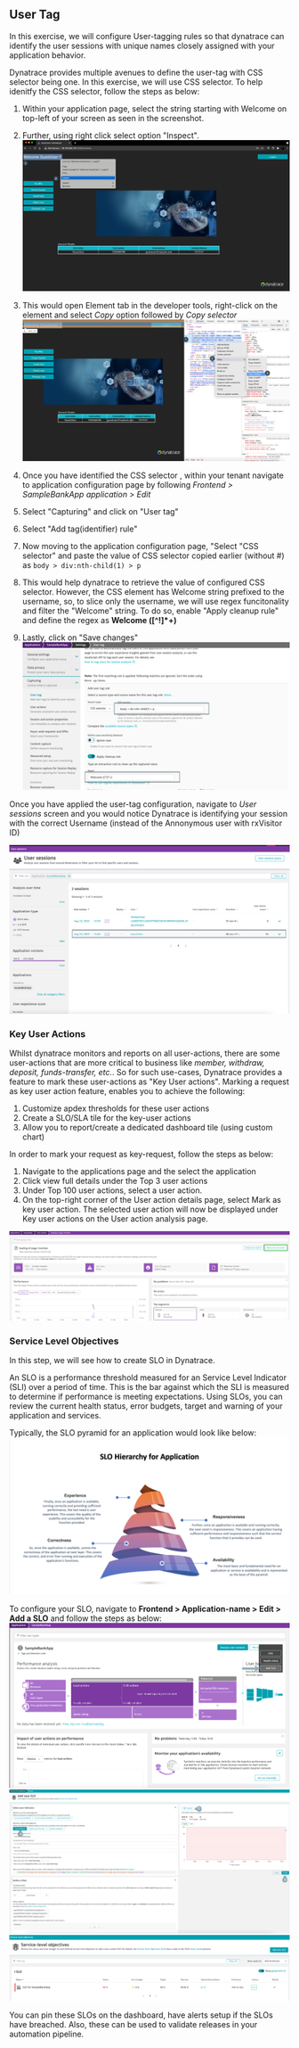 ## User Tag
In this exercise, we will configure User-tagging rules so that dynatrace can identify the user sessions with unique names closely assigned with your application behavior.

Dynatrace provides multiple avenues to define the user-tag with CSS selector being one. In this exercise, we will use CSS selector. To help idenitfy the CSS selector, follow the steps as below:

1. Within your application page, select the string starting with Welcome on top-left of your screen as seen in the screenshot.

1. Further, using right click select option "Inspect".
![usertag1](../../../assets/images/User-tag-1.png)

1. This would open Element tab in the developer tools, right-click on the element and select *Copy* option followed by *Copy selector*
![usertag2](../../../assets/images/User-tag-2.png)

1. Once you have identified the CSS selector , within your tenant navigate to application configuration page by following *Frontend > SampleBankApp application > Edit*

1. Select "Capturing" and click on "User tag"

1. Select "Add tag(identifier) rule"

1. Now moving to the application configuration page, "Select "CSS selector" and paste the value of CSS selector copied earlier (without #) as `body > div:nth-child(1) > p`

1. This would help dynatrace to retrieve the value of configured CSS selector. However, the CSS element has Welcome string prefixed to the username, so, to slice only the username, we will use regex funcitonality and filter the "Welcome" string. To do so, enable "Apply cleanup rule" and define the regex as **Welcome ([^!]*+)**

1. Lastly, click on "Save changes"
![usertag6](../../../assets/images/02-UserTag6.png)

Once you have applied the user-tag configuration, navigate to *User sessions* screen and you would notice Dynatrace is identifying your session with the correct Username (instead of the Annonymous user with rxVisitor ID)

![usertag4](../../../assets/images/02-UserTag4.png)

### Key User Actions

Whilst dynatrace monitors and reports on all user-actions, there are some user-actions that are more critical to business like *member, withdraw, deposit, funds-transfer, etc.*. So for such use-cases, Dynatrace provides a feature to mark these user-actions as "Key User actions". Marking a request as key user action feature, enables you to achieve the following:

1. Customize apdex thresholds for these user actions
1. Create a SLO/SLA tile for the key-user actions
1. Allow you to report/create a dedicated dashboard tile (using custom chart)

In order to mark your request as key-request, follow the steps as below:

1. Navigate to the applications page and the select the application
1. Click view full details under the Top 3 user actions
1. Under Top 100 user actions, select a user action.
1. On the top-right corner of the User action details page, select Mark as key user action. The selected user action will now be displayed under Key user actions on the User action analysis page.

![KeyUserAction](../../../assets/images/02-KeyUserAction.png)

### Service Level Objectives
In this step, we will see how to create SLO in Dynatrace.

An SLO is a performance threshold measured for an Service Level Indicator (SLI) over a period of time. This is the bar against which the SLI is measured to determine if performance is meeting expectations. Using SLOs, you can review the current health status, error budgets, target and warning of your application and services.

Typically, the SLO pyramid for an application would look like below:
![service-level-objective](../../../assets/images/SLO_Hierarchy_application.png)

To configure your SLO, navigate to **Frontend > Application-name > Edit > Add a SLO** and follow the steps as below:
![slo1](../../../assets/images/SLO_1.png)
![slo2](../../../assets/images/SLO2.png)
![slo3](../../../assets/images/SLO3.png)

You can pin these SLOs on the dashboard, have alerts setup if the SLOs have breached. Also, these can be used to validate releases in your automation pipeline.

<!-- ------------------------ -->
